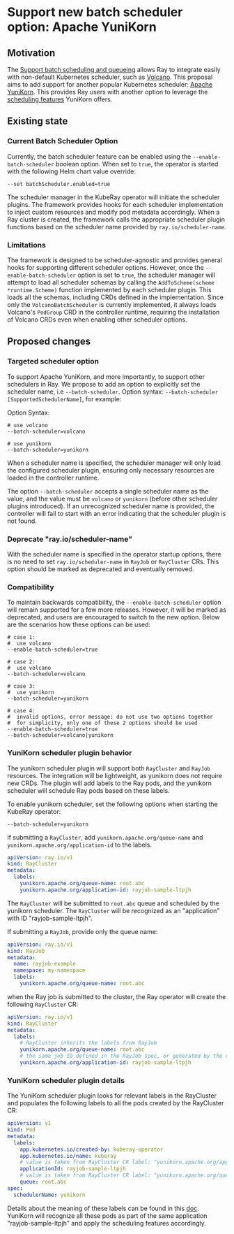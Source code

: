# Support new batch scheduler option: Apache YuniKorn

## Motivation

The [Support batch scheduling and queueing](https://github.com/ray-project/kuberay/issues/213) allows Ray to integrate
easily with non-default Kubernetes scheduler, such as [Volcano](https://volcano.sh/). This proposal aims to add support for
another popular Kubernetes scheduler: [Apache YuniKorn](https://yunikorn.apache.org/). This provides Ray users with 
another option to leverage the [scheduling features](https://yunikorn.apache.org/docs/next/get_started/core_features)
YuniKorn offers.

## Existing state

### Current Batch Scheduler Option

Currently, the batch scheduler feature can be enabled using the `--enable-batch-scheduler` boolean option.
When set to `true`, the operator is started with the following Helm chart value override:

```shell
--set batchScheduler.enabled=true
```

The scheduler manager in the KubeRay operator will initiate the scheduler plugins. The framework provides hooks for
each scheduler implementation to inject custom resources and modify pod metadata accordingly. When a Ray cluster is
created, the framework calls the appropriate scheduler plugin functions based on the scheduler name provided
by `ray.io/scheduler-name`.

### Limitations

The framework is designed to be scheduler-agnostic and provides general hooks for supporting different scheduler options.
However, once the `--enable-batch-scheduler` option is set to `true`, the scheduler manager will attempt to load all
scheduler schemas by calling the `AddToScheme(scheme *runtime.Scheme)` function implemented by each scheduler plugin.
This loads all the schemas, including CRDs defined in the implementation. Since only the `VolcanoBatchScheduler`
is currently implemented, it always loads Volcano's `PodGroup` CRD in the controller runtime,
requiring the installation of Volcano CRDs even when enabling other scheduler options.

## Proposed changes

### Targeted scheduler option

To support Apache YuniKorn, and more importantly, to support other schedulers in Ray.
We propose to add an option to explicitly set the scheduler name, i.e `--batch-scheduler`.
Option syntax: `--batch-scheduler [SupportedSchedulerName]`, for example:

Option Syntax:

```shell
# use volcano
--batch-scheduler=volcano

# use yunikorn
--batch-scheduler=yunikorn
```

When a scheduler name is specified, the scheduler manager will only load the configured scheduler plugin,
ensuring only necessary resources are loaded in the controller runtime.

The option `--batch-scheduler` accepts a single scheduler name as the value, and the value must be `volcano`
or `yunikorn` (before other scheduler plugins introduced). If an unrecognized scheduler name is provided,
the controller will fail to start with an error indicating that the scheduler plugin is not found.

### Deprecate "ray.io/scheduler-name"

With the scheduler name is specified in the operator startup options, there is no need to set `ray.io/scheduler-name`
in `RayJob` or `RayCluster` CRs. This option should be marked as deprecated and eventually removed.

### Compatibility

To maintain backwards compatibility, the `--enable-batch-scheduler` option will remain supported for a few more
releases. However, it will be marked as deprecated, and users are encouraged to switch to the new option.
Below are the scenarios how these options can be used:

```shell
# case 1:
#  use volcano
--enable-batch-scheduler=true

# case 2:
#  use volcano
--batch-scheduler=volcano

# case 3:
#  use yunikorn
--batch-scheduler=yunikorn

# case 4:
#  invalid options, error message: do not use two options together
#  for simplicity, only one of these 2 options should be used
--enable-batch-scheduler=true
--batch-scheduler=volcano|yunikorn
```

### YuniKorn scheduler plugin behavior

The yunikorn scheduler plugin will support both `RayCluster` and `RayJob` resources. The integration will be lightweight,
as yunikorn does not require new CRDs. The plugin will add labels to the Ray pods, and the yunikorn scheduler will
schedule Ray pods based on these labels.

To enable yunikorn scheduler, set the following options when starting the KubeRay operator:

```shell
--batch-scheduler=yunikorn
```

if submitting a `RayCluster`, add `yunikorn.apache.org/queue-name` and `yunikorn.apache.org/application-id` to the labels.

```yaml
apiVersion: ray.io/v1
kind: RayCluster
metadata:
  labels:
    yunikorn.apache.org/queue-name: root.abc
    yunikorn.apache.org/application-id: rayjob-sample-ltpjh 
```

The `RayCluster` will be submitted to `root.abc` queue and scheduled by the yunikorn scheduler. The `RayCluster` will be
recognized as an "application" with ID "rayjob-sample-ltpjh".

If submitting a `RayJob`, provide only the queue name:

```yaml
apiVersion: ray.io/v1
kind: RayJob
metadata:
  name: rayjob-example
  namespace: my-namespace
  labels:
    yunikorn.apache.org/queue-name: root.abc
```

when the Ray job is submitted to the cluster, the Ray operator will create the following `RayCluster` CR:

```yaml
apiVersion: ray.io/v1
kind: RayCluster
metadata:
  labels:
    # RayCluster inherits the labels from RayJob
    yunikorn.apache.org/queue-name: root.abc
    # the same job ID defined in the RayJob spec, or generated by the controller 
    yunikorn.apache.org/application-id: rayjob-sample-ltpjh 
```

### YuniKorn scheduler plugin details

The YuniKorn scheduler plugin looks for relevant labels in the RayCluster and populates the following labels
to all the pods created by the RayCluster CR:

```yaml
apiVersion: v1
kind: Pod
metadata:
  labels:
    app.kubernetes.io/created-by: kuberay-operator
    app.kubernetes.io/name: kuberay
    # value is taken from RayCluster CR label: "yunikorn.apache.org/application-id"
    applicationId: rayjob-sample-ltpjh
    # value is taken from RayCluster CR label: "yunikorn.apache.org/queue"
    queue: root.abc
spec:
  schedulerName: yunikorn
```
Details about the meaning of these labels can be found in this
[doc](https://yunikorn.apache.org/docs/user_guide/labels_and_annotations_in_yunikorn#labels-and-annotations-in-yunikorn).
YuniKorn will recognize all these pods as part of the same application "rayjob-sample-ltpjh" and apply the
scheduling features accordingly.


